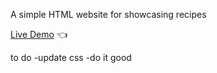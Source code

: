 A simple HTML website for showcasing recipes

[Live Demo](https://chicco4.github.io/recipes-website/) :point_left:

to do
-update css
-do it good

